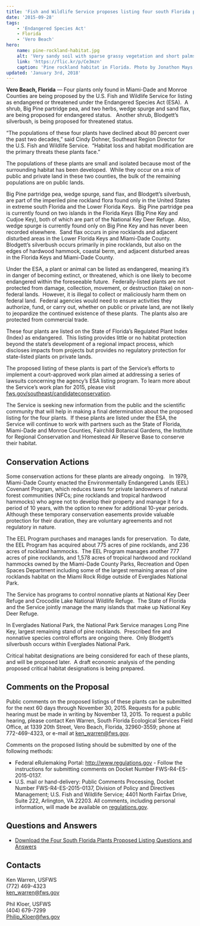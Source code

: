 ```yaml
---
title: 'Fish and Wildlife Service proposes listing four south Florida plants as threatened or endangered'
date: '2015-09-28'
tags:
    - 'Endangered Species Act'
    - Florida
    - 'Vero Beach'
hero:
    name: pine-rockland-habitat.jpg
    alt: 'Very sandy soil with sparse grassy vegetation and short palms.'
    link: 'https://flic.kr/p/Ce3mzn'
    caption: 'Pine rockland habitat in Florida. Photo by Jonathon Mays, FWC.'
updated: 'January 3rd, 2018'
---
```


**Vero Beach, Florida** &mdash; Four plants only found in Miami-Dade and Monroe Counties are being proposed by the U.S. Fish and Wildlife Service for listing as endangered or threatened under the Endangered Species Act (ESA).  A shrub, Big Pine partridge pea, and two herbs, wedge spurge and sand flax, are being proposed for endangered status.   Another shrub, Blodgett’s silverbush, is being proposed for threatened status.

“The populations of these four plants have declined about 80 percent over the past two decades,” said Cindy Dohner, Southeast Region Director for the U.S. Fish and Wildlife Service.  “Habitat loss and habitat modification are the primary threats these plants face.”

The populations of these plants are small and isolated because most of the surrounding habitat has been developed.  While they occur on a mix of public and private land in these two counties, the bulk of the remaining populations are on public lands. 

Big Pine partridge pea, wedge spurge, sand flax, and Blodgett’s silverbush, are part of the imperiled pine rockland flora found only in the United States in extreme south Florida and the Lower Florida Keys.  Big Pine partridge pea is currently found on two islands in the Florida Keys (Big Pine Key and Cudjoe Key), both of which are part of the National Key Deer Refuge.  Also, wedge spurge is currently found only on Big Pine Key and has never been recorded elsewhere.  Sand flax occurs in pine rocklands and adjacent disturbed areas in the Lower Florida Keys and Miami-Dade County.  Blodgett’s silverbush occurs primarily in pine rocklands, but also on the edges of hardwood hammock, coastal berm, and adjacent disturbed areas in the Florida Keys and Miami-Dade County.

Under the ESA, a plant or animal can be listed as endangered, meaning it’s in danger of becoming extinct, or threatened, which is one likely to become endangered within the foreseeable future.  Federally-listed plants are not protected from damage, collection, movement, or destruction (take) on non-federal lands.  However, it is illegal to collect or maliciously harm them on federal land.  Federal agencies would need to ensure activities they authorize, fund, or carry out, whether on public or private land, are not likely to jeopardize the continued existence of these plants.  The plants also are protected from commercial trade. 

These four plants are listed on the State of Florida’s Regulated Plant Index (Index) as endangered.  This listing provides little or no habitat protection beyond the state’s development of a regional impact process, which discloses impacts from projects but provides no regulatory protection for state-listed plants on private lands. 

The proposed listing of these plants is part of the Service’s efforts to implement a court-approved work plan aimed at addressing a series of lawsuits concerning the agency’s ESA listing program. To learn more about the Service’s work plan for 2015, please visit [fws.gov/southeast/candidateconservation](http://www.fws.gov/southeast/candidateconservation).

The Service is seeking new information from the public and the scientific community that will help in making a final determination about the proposed listing for the four plants.  If these plants are listed under the ESA, the Service will continue to work with partners such as the State of Florida, Miami-Dade and Monroe Counties, Fairchild Botanical Gardens, the Institute for Regional Conservation and Homestead Air Reserve Base to conserve their habitat.

## Conservation Actions  

Some conservation actions for these plants are already ongoing.   In 1979, Miami-Dade County enacted the Environmentally Endangered Lands (EEL) Covenant Program, which reduces taxes for private landowners of natural forest communities (NFCs; pine rocklands and tropical hardwood hammocks) who agree not to develop their property and manage it for a period of 10 years, with the option to renew for additional 10-year periods.  Although these temporary conservation easements provide valuable protection for their duration, they are voluntary agreements and not regulatory in nature.

The EEL Program purchases and manages lands for preservation.  To date, the EEL Program has acquired about 775 acres of pine rocklands, and 236 acres of rockland hammocks.  The EEL Program manages another 777 acres of pine rocklands, and 1,578 acres of tropical hardwood and rockland hammocks owned by the Miami-Dade County Parks, Recreation and Open Spaces Department including some of the largest remaining areas of pine rocklands habitat on the Miami Rock Ridge outside of Everglades National Park.

The Service has programs to control nonnative plants at National Key Deer Refuge and Crocodile Lake National Wildlife Refuge.  The State of Florida and the Service jointly manage the many islands that make up National Key Deer Refuge. 

In Everglades National Park, the National Park Service manages Long Pine Key, largest remaining stand of pine rocklands.  Prescribed fire and nonnative species control efforts are ongoing there.  Only Blodgett’s silverbush occurs within Everglades National Park.

Critical habitat designations are being considered for each of these plants, and will be proposed later.  A draft economic analysis of the pending proposed critical habitat designations is being prepared.

## Comments on the Proposal

Public comments on the proposed listings of these plants can be submitted for the next 60 days through November 30, 2015\. Requests for a public hearing must be made in writing by November 13, 2015\. To request a public hearing, please contact Ken Warren, South Florida Ecological Services Field Office, at 1339 20th Street, Vero Beach, Florida, 32960-3559; phone at 772-469-4323, or e-mail at ken_warren@fws.gov.

Comments on the proposed listing should be submitted by one of the following methods:

- Federal eRulemaking Portal: http://www.regulations.gov - Follow the instructions for submitting comments on Docket Number FWS-R4-ES-2015-0137.
- U.S. mail or hand-delivery: Public Comments Processing, Docket Number FWS-R4-ES-2015-0137, Division of Policy and Directives Management; U.S. Fish and Wildlife Service; 4401 North Fairfax Drive, Suite 222, Arlington, VA 22203\. All comments, including personal information, will made be available on [regulations.gov](http://www.regulations.gov).

## Questions and Answers

- [Download the Four South Florida Plants Proposed Listing Questions and Answers](/pdf/questions-and-answers/four-south-florida-plants-proposed-listing.pdf) 

## Contacts

Ken Warren, USFWS  
(772) 469-4323  
[ken_warren@fws.gov](mailto:ken_warren@fws.gov)

Phil Kloer, USFWS  
(404) 679-7299  
[Philip_Kloer@fws.gov](mailto:Philip_Kloer@fws.gov)
